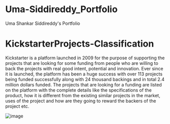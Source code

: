 # Uma-Siddireddy_Portfolio
Uma Shankar Siddireddy's Portfolio

# KickstarterProjects-Classification
Kickstarter is a platform launched in 2009 for the purpose of supporting the projects that are looking for some funding from people who are willing to back the projects with real good intent, potential and innovation. Ever since it is launched, the platform has been a huge success with over 113 projects being funded successfully along with 24 thousand backings and in total 2.4 million dollars funded. The projects that are looking for a funding are listed on the platform with the complete details like the specifications of the product, how it is different from the existing similar projects in the market, uses of the project and how are they going to reward the backers of the project etc.

![image](https://user-images.githubusercontent.com/98278525/193679167-e46af0fe-1889-4c0e-9044-6dc071d20f0a.png)

